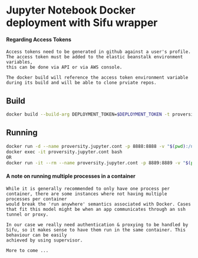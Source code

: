 # Jupyter Notebook Docker deployment with Sifu wrapper

#### Regarding Access Tokens

```text
Access tokens need to be generated in github against a user's profile.
The access token must be added to the elastic beanstalk environment variables,
this can be done via API or via AWS console.

The docker build will reference the access token environment variable
during its build and will be able to clone prviate repos. 
```

## Build
```bash
docker build --build-arg DEPLOYMENT_TOKEN=$DEPLOYMENT_TOKEN -t proversity/notebook .
```

## Running
```bash
docker run -d --name proversity.jupyter.cont -p 8888:8888 -v "$(pwd):/notebooks" jupyter/notebook
docker exec -it proversity.jupyter.cont bash
OR
docker run -it --rm --name proversity.jupyter.cont -p 8889:8889 -v "$(pwd):/notebooks" jupyter/notebook
```
#### A note on running multiple processes in a container
```text
While it is generally recommended to only have one process per container, there are some instances where not having multiple processes per container
would break the 'run anywhere' semantics associated with Docker. Cases that fit this model might be when an app communicates through an ssh tunnel or proxy.

In our case we really need authentication & proxying to be handled by Sifu, so it makes sense to have them run in the same container. This behaviour can be easily
achieved by using supervisor.

More to come ...


```
